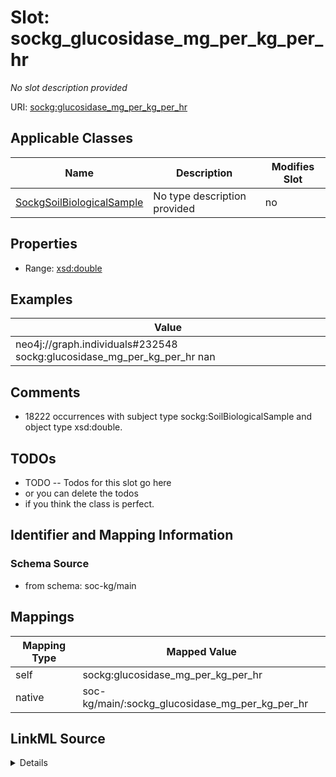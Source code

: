 

# Slot: sockg_glucosidase_mg_per_kg_per_hr


_No slot description provided_





URI: [sockg:glucosidase_mg_per_kg_per_hr](http://www.semanticweb.org/sockg/ontologies/2024/0/soil-carbon-ontology/glucosidase_mg_per_kg_per_hr)



<!-- no inheritance hierarchy -->





## Applicable Classes

| Name | Description | Modifies Slot |
| --- | --- | --- |
| [SockgSoilBiologicalSample](../classes/SockgSoilBiologicalSample.md) | No type description provided |  no  |







## Properties

* Range: [xsd:double](http://www.w3.org/2001/XMLSchema#double)






## Examples

| Value |
| --- |
| neo4j://graph.individuals#232548 sockg:glucosidase_mg_per_kg_per_hr nan |

## Comments

* 18222 occurrences with subject type sockg:SoilBiologicalSample and object type xsd:double.

## TODOs

* TODO -- Todos for this slot go here
* or you can delete the todos
* if you think the class is perfect.

## Identifier and Mapping Information







### Schema Source


* from schema: soc-kg/main




## Mappings

| Mapping Type | Mapped Value |
| ---  | ---  |
| self | sockg:glucosidase_mg_per_kg_per_hr |
| native | soc-kg/main/:sockg_glucosidase_mg_per_kg_per_hr |




## LinkML Source

<details>
```yaml
name: sockg_glucosidase_mg_per_kg_per_hr
description: No slot description provided
todos:
- TODO -- Todos for this slot go here
- or you can delete the todos
- if you think the class is perfect.
comments:
- 18222 occurrences with subject type sockg:SoilBiologicalSample and object type xsd:double.
examples:
- value: neo4j://graph.individuals#232548 sockg:glucosidase_mg_per_kg_per_hr nan
from_schema: soc-kg/main
rank: 1000
slot_uri: sockg:glucosidase_mg_per_kg_per_hr
alias: sockg_glucosidase_mg_per_kg_per_hr
domain_of:
- sockg_SoilBiologicalSample
range: double

```
</details>